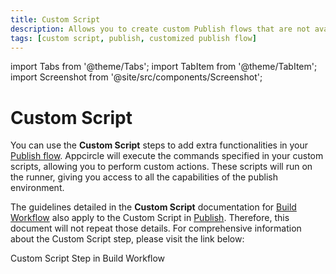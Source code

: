 ```yaml
---
title: Custom Script
description: Allows you to create custom Publish flows that are not available in the default steps.
tags: [custom script, publish, customized publish flow]
---
```


import Tabs from '@theme/Tabs';
import TabItem from '@theme/TabItem';
import Screenshot from '@site/src/components/Screenshot';

# Custom Script

You can use the **Custom Script** steps to add extra functionalities in your [Publish flow](/publish-module/publish-flow). Appcircle will execute the commands specified in your custom scripts, allowing you to perform custom actions. These scripts will run on the runner, giving you access to all the capabilities of the publish environment.

The guidelines detailed in the **Custom Script** documentation for [Build Workflow](/workflows) also apply to the Custom Script in [Publish](/publish-module). Therefore, this document will not repeat those details. For comprehensive information about the Custom Script step, please visit the link below:

<ContentRef url="/workflows/common-workflow-steps/custom-script">
Custom Script Step in Build Workflow
</ContentRef>